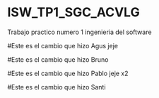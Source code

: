 # ISW_TP1_SGC_ACVLG
Trabajo practico numero 1 ingenieria del software

#Este es el cambio que hizo Agus jeje

#Este es el cambio que hizo Bruno

#Este es el cambio que hizo Pablo jeje x2

#Este es el cambio que hizo Santi


